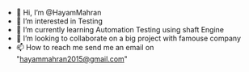 - 👋 Hi, I’m @HayamMahran
- 👀 I’m interested in Testing
- 🌱 I’m currently learning Automation Testing using shaft Engine
- 💞️ I’m looking to collaborate on a big project with famouse company
- 📫 How to reach me send me an email on "hayammahran2015@gmail.com"

<!---
HayamMahran/HayamMahran is a ✨ special ✨ repository because its `README.md` (this file) appears on your GitHub profile.
You can click the Preview link to take a look at your changes.
--->
